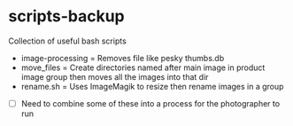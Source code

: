 scripts-backup
==============

Collection of useful bash scripts
<ul>
  <li>image-processing = Removes file like pesky thumbs.db</li>
  <li>move_files = Create directories named after main image in product image group then moves all the images into that dir</li>
  <li>rename.sh = Uses ImageMagik to resize then rename images in a group</li>
</ul>

- [ ] Need to combine some of these into a process for the photographer to run
